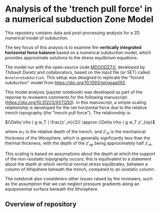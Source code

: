 #  Analysis of the 'trench pull force' in a numerical subduction Zone Model

This repostory contains data and post-processing analysis for a 2D numerical model of subduction.

The key focus of this anaysis is to examine the **vertically integrated horizontal force balance** based on a numerical subduction model, which provides approximate solutions to the stress equilbrium equations.

The model run with the open-source code [MDOODZ7.0](https://github.com/tduretz/MDOODZ7.0), developed by Thibault Duretz and collaborators, based on the input file (or SET) called `AnneloreSubduction`. This setup was designed to replicate the "forced subduction" model from https://doi.org/10.1093/gji/ggaa092. 

This model analysis (jupyter notebook) was developed as part of the reponse to reviewers comments for the following manuscript: (https://doi.org/10.31223/X5TQ50). In this manuscript, a simple scaling relationship is developed for the net horizontal force due to the relative trench topography (the "trench pull force"). The relationship is:  

$(\Delta \rho ) g w_T ( \frac{z'_m}{2}) \approx (\Delta \rho ) g w_T z'_{np}$

where $w_T$ is the relative depth of the trench, and $z'_m$ is the mechanical thickness of the lithosphere, which is generally signficantly less than the thermal thickness, with the depth of the $z'_{np}$ being approximately half $z'_m$. 

This scaling is based on assumptions about the depth at which the support of the non-isostatic topography occurs; this is equilivalent to a statement about the depth at which verrtical normal stress equilbrates, between a column of lithipshere beneath the trench, compared to an isostatic column. 

The notebook also considerers other issues raised by the reviewers, such as the assumption that we can neglect pressure gradients along an equiponential surface beneath the lithosphere.

## Overview of repository


